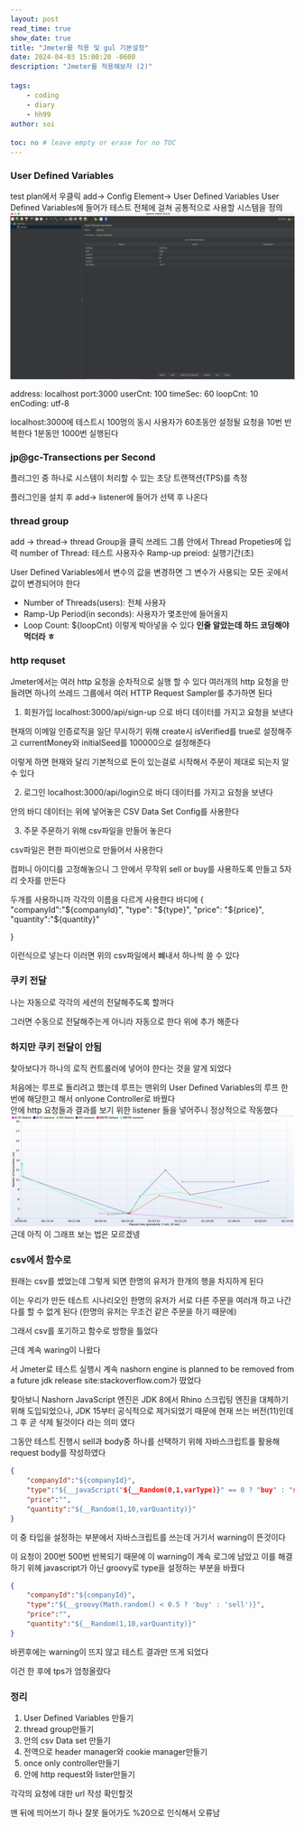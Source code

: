```yaml
---
layout: post
read_time: true
show_date: true
title: "Jmeter를 적용 및 gul 기본설정"
date: 2024-04-03 15:00:20 -0600
description: "Jmeter를 적용해보자 (2)"

tags: 
    - coding
    - diary
    - hh99
author: soi

toc: no # leave empty or erase for no TOC
---
```

### User Defined Variables
test plan에서 우클릭 add-> Config Element-> User Defined Variables
User Defined Variables에 들어가 테스트 전체에 걸쳐 공통적으로 사용할 시스템을 정의 
![](../assets/img/uploads/jmeter.png)

address: localhost
port:3000
userCnt: 100
timeSec: 60
loopCnt: 10
enCoding: utf-8

localhost:3000에 테스트시 100멍의 동시 사용자가 60초동안 설정될 요청을 10번 반복한다 
1분동안 1000번 실행된다 

### jp@gc-Transections per Second 
플러그인 중 하나로 시스템이 처리할 수 있는 초당 트랜잭션(TPS)를 측정

플러그인을 설치 후 add-> listener에 들어가 선택 후 나온다 

### thread group
 add -> thread-> thread Group을 클릭
 쓰레드 그룹 안에서 Thread Propeties에 입력
number of Thread: 테스트 사용자수
Ramp-up preiod: 실행기간(초)

User Defined Variables에서 변수의 값을 변경하면 그 변수가 사용되는 모든 곳에서 값이 변경되어야 한다 

- Number of Threads(users): 전체 사용자 
- Ramp-Up Period(in seconds): 사용자가 몇초만에 들어올지 
- Loop Count: ${loopCnt}
이렇게 박아넣을 수 있다 
**인줄 알았는데 하드 코딩해야 먹더라 ㅎ**
### http requset
Jmeter에서는 여러 http 요청을 순차적으로 실행 할 수 있다 
여러개의 http 요청을 만들려면 하나의 쓰레드 그룹에서 여러 HTTP Request Sampler를 추가하면 된다 

1. 회원가입
localhost:3000/api/sign-up 으로 바디 데이터를 가지고 요청을 보낸다 

현재의 이메일 인증로직을 일단 무시하기 위해 create시 isVerified를 true로 설정해주고 
currentMoney와 initialSeed를 100000으로 설정해준다 

이렇게 하면 현재와 달리 기본적으로 돈이 있는걸로 시작해서 주문이 제대로 되는지 알 수 있다 

2. 로그인 
localhost:3000/api/login으로 바디 데이터를 가지고 요청을 보낸다

안의 바디 데이터는 위에 넣어놓은 CSV Data Set Config를 사용한다 

3. 주문
주문하기 위해 csv파일을 만들어 놓은다 

csv파일은 편한 파이썬으로 만들어서 사용한다

컴퍼니 아이디를 고정해놓으니 그 안에서 무작위 sell or buy를 사용하도록 만들고 5자리 숫자를 만든다

두개를 사용하니까 각각의 이름을 다르게 사용한다 
바디에 
{
	"companyId":"${companyId}",
	"type": "${type}",
	"price": "${price}",
	"quantity":"${quantity}"
	
}

이런식으로 넣는다 이러면 위의 csv파일에서 뺴내서 하나씩 쓸 수 있다 

### 쿠키 전달 
나는 자동으로 각각의 세션의 전달해주도록 할꺼다 

그러면 수동으로 전달해주는게 아니라 자동으로 한다 
위에 추가 해준다 

### 하지만 쿠키 전달이 안됨
찾아보다가 하나의 로직 컨트롤러에 넣어야 한다는 것을 알게 되었다 

처음에는 루프로 돌리려고 했는데 루프는 맨위의 User Defined Variables의 루프 한번에 해당한고 해서 onlyone Controller로 바꿨다 \
안에 http 요청들과 결과를 보기 위한 listener 들을 넣어주니 정상적으로 작동했다 
![](../assets/img/uploads/graph.png)
근데 아직 이 그래프 보는 법은 모르겠넹

### csv에서 함수로 
원래는 csv를 썼었는데 그렇게 되면 한명의 유저가 한개의 행을 차지하게 된다

이는 우리가 만든  테스트 시나리오인 한명의 유저가 서로 다른 주문을 여러개 하고 나간다를 할 수 없게 된다 (한명의 유저는 무조건 같은 주문을 하기 때문에)

그래서 csv를 포기하고 함수로 방향을 틀었다 

근데 계속 waring이 나왔다 

서 Jmeter로 테스트 실행시 계속 nashorn engine is planned to be removed from a future jdk release site:stackoverflow.com가 떴었다 

찾아보니 Nashorn JavaScript 엔진은 JDK 8에서 Rhino 스크립팅 엔진을 대체하기 위해 도입되었으나, JDK 15부터 공식적으로 제거되었기 때문에 현재 쓰는 버전(11)인데 그 후 곧 삭제 될것이다 라는 의미 였다 

그동안 테스트 진행시 sell과 body중 하나를 선택하기 위헤 자바스크립트를 활용해 request body를 작성하였다 

```json
{
    "companyId":"${companyId}",
    "type":"${__javaScript("${__Random(0,1,varType)}" == 0 ? "buy" : "sell",)}",
    "price":"",
    "quantity":"${__Random(1,10,varQuantity)}"
}
```

이 중 타입을 설정하는 부분에서 자바스크립트를 쓰는데 거기서 warning이 뜬것이다 

이 요청이 200번 500번 반복되기 때문에 이 warning이 계속 로그에 남았고 이를 해결하기 위헤 javascript가 아닌 groovy로 type을 설정하는 부분을 바꿨다 

```json
{
    "companyId":"${companyId}",
    "type":"${__groovy(Math.random() < 0.5 ? 'buy' : 'sell')}",
    "price":"",
    "quantity":"${__Random(1,10,varQuantity)}"
}
```

바뀐후에는 warning이 뜨지 않고 테스트 결과만 뜨게 되었다

이건 한 후에 tps가 엄청올랐다 

### 정리 
1. User Defined Variables 만들기
2. thread group만들기 
3. 안의 csv Data set 만들기 
4. 전역으로 header manager와 cookie manager만들기 
5. once only controller만들기 
6. 안에 http request와 lister만들기 

 각각의 요청에 대한 url 작성 확인할것

 맨 뒤에 띄어쓰기 하나 잘못 들어가도 %20으로 인식해서 오류남


